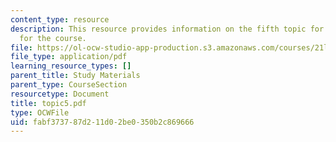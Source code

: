 ```yaml
---
content_type: resource
description: This resource provides information on the fifth topic for discussion
  for the course.
file: https://ol-ocw-studio-app-production.s3.amazonaws.com/courses/21l-004-major-poets-fall-2001/fabf373787d211d02be0350b2c869666_topic5.pdf
file_type: application/pdf
learning_resource_types: []
parent_title: Study Materials
parent_type: CourseSection
resourcetype: Document
title: topic5.pdf
type: OCWFile
uid: fabf3737-87d2-11d0-2be0-350b2c869666
---
```

